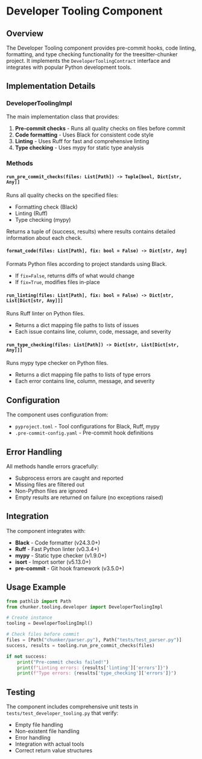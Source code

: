 # Developer Tooling Component

## Overview

The Developer Tooling component provides pre-commit hooks, code linting, formatting, and type checking functionality for the treesitter-chunker project. It implements the `DeveloperToolingContract` interface and integrates with popular Python development tools.

## Implementation Details

### DeveloperToolingImpl

The main implementation class that provides:

1. **Pre-commit checks** - Runs all quality checks on files before commit
2. **Code formatting** - Uses Black for consistent code style
3. **Linting** - Uses Ruff for fast and comprehensive linting
4. **Type checking** - Uses mypy for static type analysis

### Methods

#### `run_pre_commit_checks(files: List[Path]) -> Tuple[bool, Dict[str, Any]]`

Runs all quality checks on the specified files:
- Formatting check (Black)
- Linting (Ruff)
- Type checking (mypy)

Returns a tuple of (success, results) where results contains detailed information about each check.

#### `format_code(files: List[Path], fix: bool = False) -> Dict[str, Any]`

Formats Python files according to project standards using Black.
- If `fix=False`, returns diffs of what would change
- If `fix=True`, modifies files in-place

#### `run_linting(files: List[Path], fix: bool = False) -> Dict[str, List[Dict[str, Any]]]`

Runs Ruff linter on Python files.
- Returns a dict mapping file paths to lists of issues
- Each issue contains line, column, code, message, and severity

#### `run_type_checking(files: List[Path]) -> Dict[str, List[Dict[str, Any]]]`

Runs mypy type checker on Python files.
- Returns a dict mapping file paths to lists of type errors
- Each error contains line, column, message, and severity

## Configuration

The component uses configuration from:
- `pyproject.toml` - Tool configurations for Black, Ruff, mypy
- `.pre-commit-config.yaml` - Pre-commit hook definitions

## Error Handling

All methods handle errors gracefully:
- Subprocess errors are caught and reported
- Missing files are filtered out
- Non-Python files are ignored
- Empty results are returned on failure (no exceptions raised)

## Integration

The component integrates with:
- **Black** - Code formatter (v24.3.0+)
- **Ruff** - Fast Python linter (v0.3.4+)
- **mypy** - Static type checker (v1.9.0+)
- **isort** - Import sorter (v5.13.0+)
- **pre-commit** - Git hook framework (v3.5.0+)

## Usage Example

```python
from pathlib import Path
from chunker.tooling.developer import DeveloperToolingImpl

# Create instance
tooling = DeveloperToolingImpl()

# Check files before commit
files = [Path("chunker/parser.py"), Path("tests/test_parser.py")]
success, results = tooling.run_pre_commit_checks(files)

if not success:
    print("Pre-commit checks failed!")
    print(f"Linting errors: {results['linting']['errors']}")
    print(f"Type errors: {results['type_checking']['errors']}")
```

## Testing

The component includes comprehensive unit tests in `tests/test_developer_tooling.py` that verify:
- Empty file handling
- Non-existent file handling
- Error handling
- Integration with actual tools
- Correct return value structures